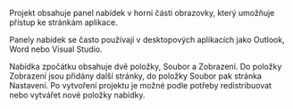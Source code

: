 ﻿Projekt obsahuje panel nabídek v horní části obrazovky, který umožňuje přístup ke stránkám aplikace.

Panely nabídek se často používají v desktopových aplikacích jako Outlook, Word nebo Visual Studio.

Nabídka zpočátku obsahuje dvě položky, Soubor a Zobrazení. Do položky Zobrazení jsou přidány další stránky, do položky Soubor pak stránka Nastavení. Po vytvoření projektu je možné podle potřeby redistribuovat nebo vytvářet nové položky nabídky.